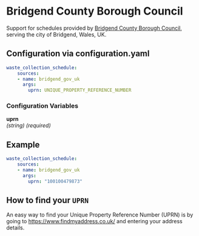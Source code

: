 # Bridgend County Borough Council

Support for schedules provided by [Bridgend County Borough Council](https://bridgendportal.azurewebsites.net/), serving the city of Bridgend, Wales, UK.

## Configuration via configuration.yaml

```yaml
waste_collection_schedule:
    sources:
    - name: bridgend_gov_uk
      args:
        uprn: UNIQUE_PROPERTY_REFERENCE_NUMBER
```

### Configuration Variables
**uprn**  
*(string) (required)*

## Example

```yaml
waste_collection_schedule:
    sources:
    - name: bridgend_gov_uk
      args:
        uprn: "100100479873"
```

## How to find your `UPRN`

An easy way to find your Unique Property Reference Number (UPRN) is by going to <https://www.findmyaddress.co.uk/> and entering your address details.